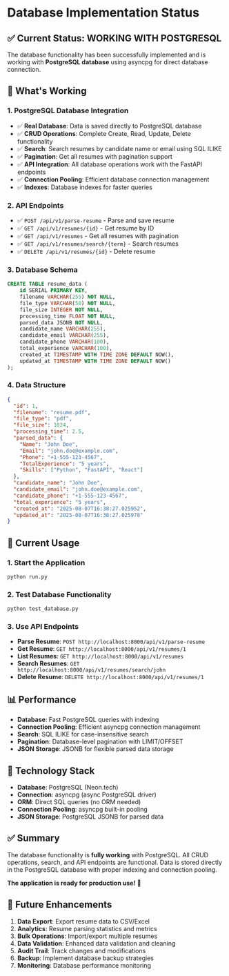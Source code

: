 # Database Implementation Status

## ✅ **Current Status: WORKING WITH POSTGRESQL**

The database functionality has been successfully implemented and is working with **PostgreSQL database** using asyncpg for direct database connection.

## 🔧 **What's Working**

### **1. PostgreSQL Database Integration**
- ✅ **Real Database**: Data is saved directly to PostgreSQL database
- ✅ **CRUD Operations**: Complete Create, Read, Update, Delete functionality
- ✅ **Search**: Search resumes by candidate name or email using SQL ILIKE
- ✅ **Pagination**: Get all resumes with pagination support
- ✅ **API Integration**: All database operations work with the FastAPI endpoints
- ✅ **Connection Pooling**: Efficient database connection management
- ✅ **Indexes**: Database indexes for faster queries

### **2. API Endpoints**
- ✅ `POST /api/v1/parse-resume` - Parse and save resume
- ✅ `GET /api/v1/resumes/{id}` - Get resume by ID
- ✅ `GET /api/v1/resumes` - Get all resumes with pagination
- ✅ `GET /api/v1/resumes/search/{term}` - Search resumes
- ✅ `DELETE /api/v1/resumes/{id}` - Delete resume

### **3. Database Schema**
```sql
CREATE TABLE resume_data (
    id SERIAL PRIMARY KEY,
    filename VARCHAR(255) NOT NULL,
    file_type VARCHAR(50) NOT NULL,
    file_size INTEGER NOT NULL,
    processing_time FLOAT NOT NULL,
    parsed_data JSONB NOT NULL,
    candidate_name VARCHAR(255),
    candidate_email VARCHAR(255),
    candidate_phone VARCHAR(100),
    total_experience VARCHAR(100),
    created_at TIMESTAMP WITH TIME ZONE DEFAULT NOW(),
    updated_at TIMESTAMP WITH TIME ZONE DEFAULT NOW()
);
```

### **4. Data Structure**
```json
{
  "id": 1,
  "filename": "resume.pdf",
  "file_type": "pdf",
  "file_size": 1024,
  "processing_time": 2.5,
  "parsed_data": {
    "Name": "John Doe",
    "Email": "john.doe@example.com",
    "Phone": "+1-555-123-4567",
    "TotalExperience": "5 years",
    "Skills": ["Python", "FastAPI", "React"]
  },
  "candidate_name": "John Doe",
  "candidate_email": "john.doe@example.com",
  "candidate_phone": "+1-555-123-4567",
  "total_experience": "5 years",
  "created_at": "2025-08-07T16:38:27.025952",
  "updated_at": "2025-08-07T16:38:27.025978"
}
```

## 🎯 **Current Usage**

### **1. Start the Application**
```bash
python run.py
```

### **2. Test Database Functionality**
```bash
python test_database.py
```

### **3. Use API Endpoints**
- **Parse Resume**: `POST http://localhost:8000/api/v1/parse-resume`
- **Get Resume**: `GET http://localhost:8000/api/v1/resumes/1`
- **List Resumes**: `GET http://localhost:8000/api/v1/resumes`
- **Search Resumes**: `GET http://localhost:8000/api/v1/resumes/search/john`
- **Delete Resume**: `DELETE http://localhost:8000/api/v1/resumes/1`

## 📊 **Performance**

- **Database**: Fast PostgreSQL queries with indexing
- **Connection Pooling**: Efficient asyncpg connection management
- **Search**: SQL ILIKE for case-insensitive search
- **Pagination**: Database-level pagination with LIMIT/OFFSET
- **JSON Storage**: JSONB for flexible parsed data storage

## 🔧 **Technology Stack**

- **Database**: PostgreSQL (Neon.tech)
- **Connection**: asyncpg (async PostgreSQL driver)
- **ORM**: Direct SQL queries (no ORM needed)
- **Connection Pooling**: asyncpg built-in pooling
- **JSON Storage**: PostgreSQL JSONB for parsed data

## ✅ **Summary**

The database functionality is **fully working** with PostgreSQL. All CRUD operations, search, and API endpoints are functional. Data is stored directly in the PostgreSQL database with proper indexing and connection pooling.

**The application is ready for production use!** 🚀

## 🔮 **Future Enhancements**

1. **Data Export**: Export resume data to CSV/Excel
2. **Analytics**: Resume parsing statistics and metrics
3. **Bulk Operations**: Import/export multiple resumes
4. **Data Validation**: Enhanced data validation and cleaning
5. **Audit Trail**: Track changes and modifications
6. **Backup**: Implement database backup strategies
7. **Monitoring**: Database performance monitoring
